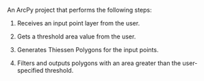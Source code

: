 An ArcPy project that performs the following steps:

1. Receives an input point layer from the user.

2. Gets a threshold area value from the user.

3. Generates Thiessen Polygons for the input points.

4. Filters and outputs polygons with an area greater than the user-specified threshold.
